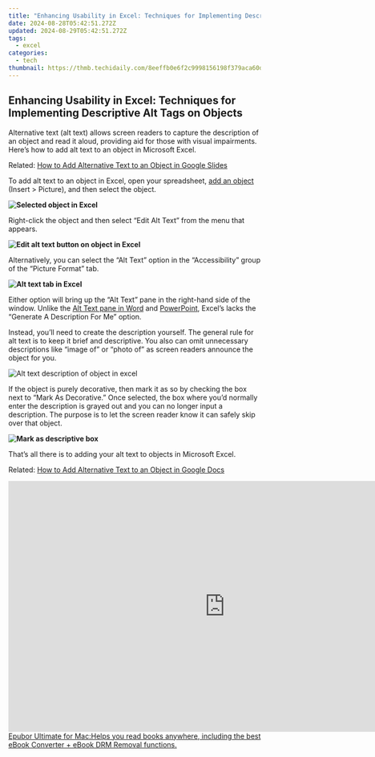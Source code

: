 ```yaml
---
title: "Enhancing Usability in Excel: Techniques for Implementing Descriptive Alt Tags on Objects"
date: 2024-08-28T05:42:51.272Z
updated: 2024-08-29T05:42:51.272Z
tags:
  - excel
categories:
  - tech
thumbnail: https://thmb.techidaily.com/8eeffb0e6f2c9998156198f379aca60dcf8cc0a8121a8e9ad6701616d8eaae16.jpg
---
```


## Enhancing Usability in Excel: Techniques for Implementing Descriptive Alt Tags on Objects

Alternative text (alt text) allows screen readers to capture the description of an object and read it aloud, providing aid for those with visual impairments. Here’s how to add alt text to an object in Microsoft Excel.

Related: [How to Add Alternative Text to an Object in Google Slides](https://fake-location.techidaily.com/life360-circle-everything-you-need-to-know-on-poco-m6-pro-5g-drfone-by-drfone-virtual-android/) 

 To add alt text to an object in Excel, open your spreadsheet, [add an object](https://fox-boxes.techidaily.com/simplified-steps-for-photo-motion-blur-in-photoshop/) (Insert > Picture), and then select the object.

**![Selected object in Excel](https://static1.howtogeekimages.com/wordpress/wp-content/uploads/2020/07/Seleted-object-in-Excel.png)** 

 Right-click the object and then select “Edit Alt Text” from the menu that appears.

**![Edit alt text button on object in Excel](https://static1.howtogeekimages.com/wordpress/wp-content/uploads/2020/07/Edit-alt-text-button-on-object-in-Excel.png)** 

 Alternatively, you can select the “Alt Text” option in the “Accessibility” group of the “Picture Format” tab.

**![Alt text tab in Excel](https://static1.howtogeekimages.com/wordpress/wp-content/uploads/2020/07/Alt-text-tab-in-Excel.png)** 

 Either option will bring up the “Alt Text” pane in the right-hand side of the window. Unlike the [Alt Text pane in Word](https://eaxpv-info.techidaily.com/updated-2024-approved-from-raw-footage-to-final-cut-youtube-and-its-equivalents/) and [PowerPoint](https://driver-error.techidaily.com/auditory-bliss-achieved-with-win11/), Excel’s lacks the “Generate A Description For Me” option.

 Instead, you’ll need to create the description yourself. The general rule for alt text is to keep it brief and descriptive. You also can omit unnecessary descriptions like “image of” or “photo of” as screen readers announce the object for you.

![Alt text description of object in excel](https://static1.howtogeekimages.com/wordpress/wp-content/uploads/2020/07/Alt-text-description-of-object-in-excel.png) 

 If the object is purely decorative, then mark it as so by checking the box next to “Mark As Decorative.” Once selected, the box where you’d normally enter the description is grayed out and you can no longer input a description. The purpose is to let the screen reader know it can safely skip over that object.

**![Mark as descriptive box](https://static1.howtogeekimages.com/wordpress/wp-content/uploads/2020/07/Mark-as-descriptive-box.png)** 

 That’s all there is to adding your alt text to objects in Microsoft Excel.

Related: [How to Add Alternative Text to an Object in Google Docs](https://vp-tips.techidaily.com/updated-2024-approved-vlc-media-player-your-free-windows-substitute/)

<ins class="adsbygoogle"
     style="display:block"
     data-ad-format="autorelaxed"
     data-ad-client="ca-pub-7571918770474297"
     data-ad-slot="1223367746"></ins>



<ins class="adsbygoogle"
     style="display:block"
     data-ad-client="ca-pub-7571918770474297"
     data-ad-slot="8358498916"
     data-ad-format="auto"
     data-full-width-responsive="true"></ins>



<!-- affiliate ads begin -->
<a href="https://secure.2checkout.com/order/checkout.php?PRODS=4599952&QTY=1&AFFILIATE=108875&CART=1"><iframe width="864" height="500" src="https://www.youtube.com/embed/jVnfr5HudQw" title="The Latest and Easiest Solution to Remove Kindle DRM on Windows (without Degrading)" frameborder="0" allow="accelerometer; autoplay; clipboard-write; encrypted-media; gyroscope; picture-in-picture; web-share" referrerpolicy="strict-origin-when-cross-origin" allowfullscreen></iframe>Epubor Ultimate for Mac:Helps you read books anywhere, including the best eBook Converter + eBook DRM Removal functions.</a>
<!-- affiliate ads end -->